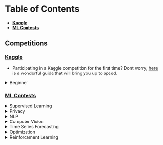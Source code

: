 # Table of Contents
  - [**Kaggle**](#kaggle)
  - [**ML Contests**](#ml-contests)
  
## Competitions

### [Kaggle](https://www.kaggle.com/)

  - Participating in a Kaggle competition for the first time? Dont worry, [here](https://elitedatascience.com/beginner-kaggle) is a wonderful guide that will bring you up to speed.
  
  <details>
  <summary>Beginner</summary>
  
  - [Titanic - Classification](https://www.kaggle.com/c/titanic)
  - [Forest Cover Preidction - Classification](https://www.kaggle.com/c/forest-cover-type-prediction)
  - [CareerCon - MultiClass](https://www.kaggle.com/c/career-con-2019)
  - [House Price Prediction - Regression](https://www.kaggle.com/c/house-prices-advanced-regression-techniques)
  - [Predict Future Sales - Time Series](https://www.kaggle.com/c/competitive-data-science-predict-future-sales)
  - [Digit Recognizer - Computer Vision](https://www.kaggle.com/c/digit-recognizer)
  - [Dogs Vs Cats - Computer Vision](https://www.kaggle.com/c/dogs-vs-cats)
  - [Dog Breed Identification - Computer Vision](https://www.kaggle.com/c/dog-breed-identification)
  - [Facial Keypoints Detection - Image Processing](https://www.kaggle.com/c/facial-keypoints-detection)
  - [Bag of Words - NLP](https://www.kaggle.com/c/word2vec-nlp-tutorial)
  - [Toxic Comment Classification - NLP](https://www.kaggle.com/c/dog-breed-identification)
  - [Sentiment Analysis - NLP](https://www.kaggle.com/c/sentiment-analysis-on-movie-reviews)
  - [Quora Question Classification](https://www.kaggle.com/c/quora-insincere-questions-classification)
  </details>
  
### [ML Contests](https://mlcontests.com/)

  <details>
  <summary>Supervised Learning</summary>
  
  - [Lyft Motion Prediction for Autonomous Vehicles](https://www.kaggle.com/c/lyft-motion-prediction-autonomous-vehicles)
  - [Mechanisms of Action Prediction](https://www.kaggle.com/c/lish-moa)
  - [Food Recognition Challenge](https://www.aicrowd.com/challenges/food-recognition-challenge)
  - [Hateful Memes](https://www.drivendata.org/competitions/64/hateful-memes/)
  - [Learning to Smell](https://www.aicrowd.com/challenges/learning-to-smell)
  - [Seismic Facies Identification Challenge](https://www.aicrowd.com/challenges/seismic-facies-identification-challenge)
  - [Short Duration Speaker Verification - I](https://competitions.codalab.org/competitions/22393)
  - [Short Duration Speaker Verification - I](https://competitions.codalab.org/competitions/22472)
  </details>
  <details>
  <summary>Privacy</summary>
  
  - [Differential Privacy Maps](https://www.drivendata.org/competitions/68/competition-differential-privacy-maps-1/)
  </details>
  <details>
  <summary>NLP</summary>
  
  - [Hacklive-3: Text-classification](https://datahack.analyticsvidhya.com/contest/hacklive-3-guided-hackathon-text-classification/?utm_source=ml-contest&utm_medium=post&utm_campaign=hack-live-3)
  </details>
  <details>
  <summary>Computer Vision</summary>
  
  - [Pulmonary Embolism Detection](https://www.kaggle.com/c/rsna-str-pulmonary-embolism-detection)
  - [Cervical Biopsy](https://www.drivendata.org/competitions/67/competition-cervical-biopsy/)
  </details>
  <details>
  <summary>Time Series Forecasting</summary>
  
  - [Traffic Map Movie Forecasting](https://www.iarai.ac.at/traffic4cast/)
  </details>
  <details>
  <summary>Optimization</summary>
  
  - [Find the best black-box optimizer](https://bbochallenge.com/)
  </details>
  <details>
  <summary>Reinforcement Learning</summary>
  
  - [NeurIPS-2020: Procgen-competition](https://www.aicrowd.com/challenges/neurips-2020-procgen-competition)
  </details>
